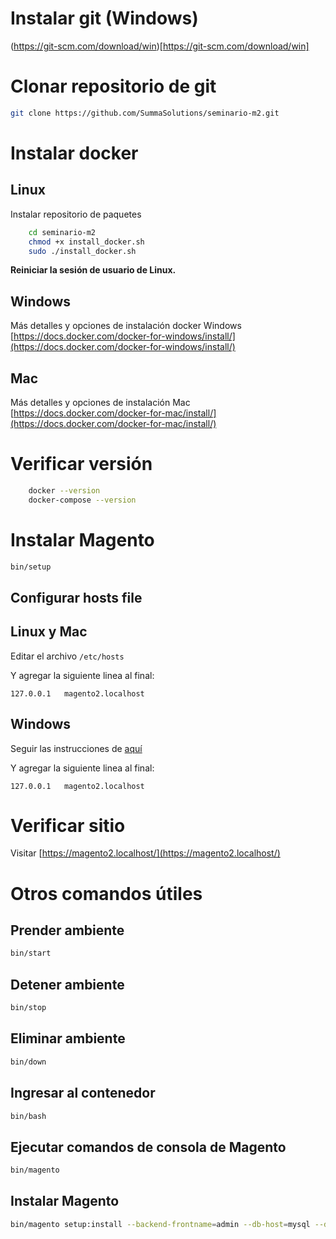 # Instalar git (Windows)

(https://git-scm.com/download/win)[https://git-scm.com/download/win]

# Clonar repositorio de git
```bash
git clone https://github.com/SummaSolutions/seminario-m2.git
```

# Instalar docker

## Linux
Instalar repositorio de paquetes
```bash
    cd seminario-m2
    chmod +x install_docker.sh
    sudo ./install_docker.sh
```

**Reiniciar la sesión de usuario de Linux.**

## Windows
Más detalles y opciones de instalación docker Windows
[https://docs.docker.com/docker-for-windows/install/](https://docs.docker.com/docker-for-windows/install/)

## Mac
Más detalles y opciones de instalación Mac 
[https://docs.docker.com/docker-for-mac/install/](https://docs.docker.com/docker-for-mac/install/)



# Verificar versión
```bash
    docker --version
    docker-compose --version
```

# Instalar Magento
```bash
bin/setup
```

## Configurar hosts file

## Linux y Mac
Editar el archivo `/etc/hosts`

Y agregar la siguiente linea al final:
```
127.0.0.1   magento2.localhost
```

## Windows
Seguir las instrucciones de [aquí](https://www.howtogeek.com/howto/27350/beginner-geek-how-to-edit-your-hosts-file/)

Y agregar la siguiente linea al final:
```
127.0.0.1   magento2.localhost
```


# Verificar sitio

Visitar [https://magento2.localhost/](https://magento2.localhost/)

# Otros comandos útiles

## Prender ambiente
```bash
bin/start
```
## Detener ambiente
```bash
bin/stop
```

## Eliminar ambiente
```bash
bin/down
```

## Ingresar al contenedor
```bash
bin/bash
```

## Ejecutar comandos de consola de Magento
```bash
bin/magento
```

## Instalar Magento
```bash
bin/magento setup:install --backend-frontname=admin --db-host=mysql --db-name=magento2 --db-user=magento2 --db-password=magento2 --base-url=https://magento2.localhost/ --use-secure-admin=0 --admin-user=admin --admin-password=admin --admin-email=admin@admin.net --admin-firstname=Dev --use-sample-data --admin-lastname=Dev --use-rewrites="1" --language="es_AR"
```

